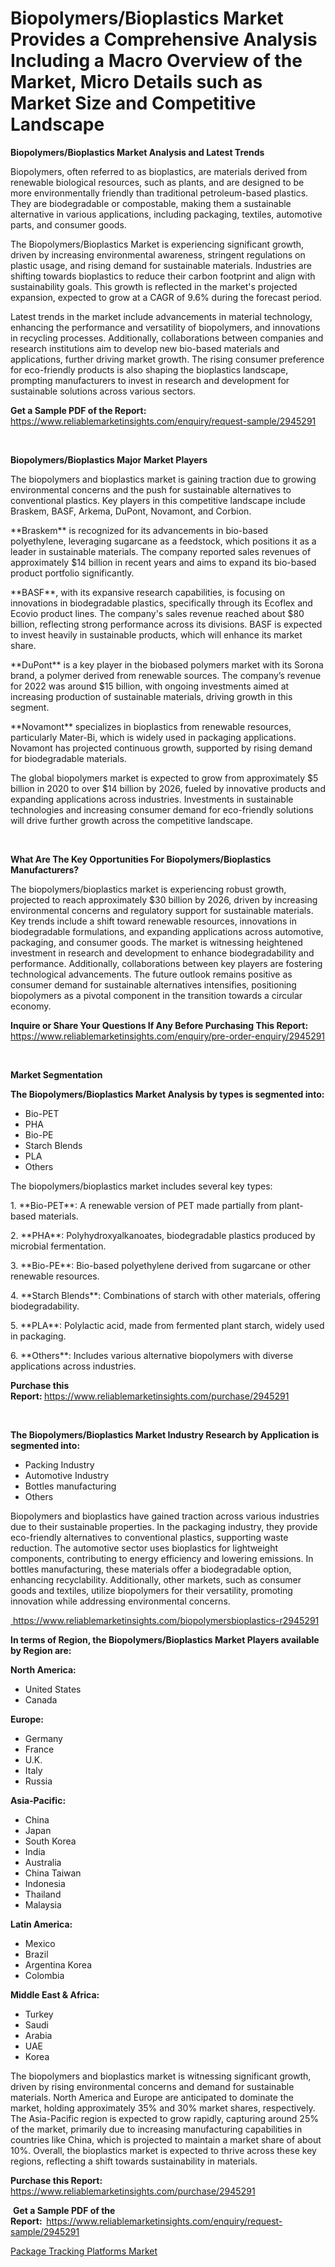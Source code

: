 <p><h1>Biopolymers/Bioplastics Market Provides a Comprehensive Analysis Including a Macro Overview of the Market, Micro Details such as Market Size and Competitive Landscape</h1></p><p><strong>Biopolymers/Bioplastics Market Analysis and Latest Trends</strong></p>
<p><p>Biopolymers, often referred to as bioplastics, are materials derived from renewable biological resources, such as plants, and are designed to be more environmentally friendly than traditional petroleum-based plastics. They are biodegradable or compostable, making them a sustainable alternative in various applications, including packaging, textiles, automotive parts, and consumer goods.</p><p>The Biopolymers/Bioplastics Market is experiencing significant growth, driven by increasing environmental awareness, stringent regulations on plastic usage, and rising demand for sustainable materials. Industries are shifting towards bioplastics to reduce their carbon footprint and align with sustainability goals. This growth is reflected in the market's projected expansion, expected to grow at a CAGR of 9.6% during the forecast period.</p><p>Latest trends in the market include advancements in material technology, enhancing the performance and versatility of biopolymers, and innovations in recycling processes. Additionally, collaborations between companies and research institutions aim to develop new bio-based materials and applications, further driving market growth. The rising consumer preference for eco-friendly products is also shaping the bioplastics landscape, prompting manufacturers to invest in research and development for sustainable solutions across various sectors.</p></p>
<p><strong>Get a Sample PDF of the Report:&nbsp;</strong> <a href="https://www.reliablemarketinsights.com/enquiry/request-sample/2945291?utm_campaign=2939&utm_medium=2&utm_source=Github&utm_content=ia&utm_term=11032025&utm_id=biopolymersbioplastics">https://www.reliablemarketinsights.com/enquiry/request-sample/2945291</a></p>
<p>&nbsp;</p>
<p><strong>Biopolymers/Bioplastics Major Market Players</strong></p>
<p><p>The biopolymers and bioplastics market is gaining traction due to growing environmental concerns and the push for sustainable alternatives to conventional plastics. Key players in this competitive landscape include Braskem, BASF, Arkema, DuPont, Novamont, and Corbion.</p><p>**Braskem** is recognized for its advancements in bio-based polyethylene, leveraging sugarcane as a feedstock, which positions it as a leader in sustainable materials. The company reported sales revenues of approximately $14 billion in recent years and aims to expand its bio-based product portfolio significantly.</p><p>**BASF**, with its expansive research capabilities, is focusing on innovations in biodegradable plastics, specifically through its Ecoflex and Ecovio product lines. The company's sales revenue reached about $80 billion, reflecting strong performance across its divisions. BASF is expected to invest heavily in sustainable products, which will enhance its market share.</p><p>**DuPont** is a key player in the biobased polymers market with its Sorona brand, a polymer derived from renewable sources. The company’s revenue for 2022 was around $15 billion, with ongoing investments aimed at increasing production of sustainable materials, driving growth in this segment.</p><p>**Novamont** specializes in bioplastics from renewable resources, particularly Mater-Bi, which is widely used in packaging applications. Novamont has projected continuous growth, supported by rising demand for biodegradable materials.</p><p>The global biopolymers market is expected to grow from approximately $5 billion in 2020 to over $14 billion by 2026, fueled by innovative products and expanding applications across industries. Investments in sustainable technologies and increasing consumer demand for eco-friendly solutions will drive further growth across the competitive landscape.</p></p>
<p>&nbsp;</p>
<p><strong>What Are The Key Opportunities For Biopolymers/Bioplastics Manufacturers?</strong></p>
<p><p>The biopolymers/bioplastics market is experiencing robust growth, projected to reach approximately $30 billion by 2026, driven by increasing environmental concerns and regulatory support for sustainable materials. Key trends include a shift toward renewable resources, innovations in biodegradable formulations, and expanding applications across automotive, packaging, and consumer goods. The market is witnessing heightened investment in research and development to enhance biodegradability and performance. Additionally, collaborations between key players are fostering technological advancements. The future outlook remains positive as consumer demand for sustainable alternatives intensifies, positioning biopolymers as a pivotal component in the transition towards a circular economy.</p></p>
<p><strong>Inquire or Share Your Questions If Any Before Purchasing This Report:</strong> <a href="https://www.reliablemarketinsights.com/enquiry/pre-order-enquiry/2945291?utm_campaign=2939&utm_medium=2&utm_source=Github&utm_content=ia&utm_term=11032025&utm_id=biopolymersbioplastics">https://www.reliablemarketinsights.com/enquiry/pre-order-enquiry/2945291</a></p>
<p>&nbsp;</p>
<p><strong>Market Segmentation</strong></p>
<p><strong>The Biopolymers/Bioplastics Market Analysis by types is segmented into:</strong></p>
<p><ul><li>Bio-PET</li><li>PHA</li><li>Bio-PE</li><li>Starch Blends</li><li>PLA</li><li>Others</li></ul></p>
<p><p>The biopolymers/bioplastics market includes several key types: </p><p>1. **Bio-PET**: A renewable version of PET made partially from plant-based materials.</p><p>2. **PHA**: Polyhydroxyalkanoates, biodegradable plastics produced by microbial fermentation.</p><p>3. **Bio-PE**: Bio-based polyethylene derived from sugarcane or other renewable resources.</p><p>4. **Starch Blends**: Combinations of starch with other materials, offering biodegradability.</p><p>5. **PLA**: Polylactic acid, made from fermented plant starch, widely used in packaging.</p><p>6. **Others**: Includes various alternative biopolymers with diverse applications across industries.</p></p>
<p><strong>Purchase this Report:&nbsp;</strong><a href="https://www.reliablemarketinsights.com/purchase/2945291?utm_campaign=2939&utm_medium=2&utm_source=Github&utm_content=ia&utm_term=11032025&utm_id=biopolymersbioplastics">https://www.reliablemarketinsights.com/purchase/2945291</a></p>
<p>&nbsp;</p>
<p><strong>The Biopolymers/Bioplastics Market Industry Research by Application is segmented into:</strong></p>
<p><ul><li>Packing Industry</li><li>Automotive Industry</li><li>Bottles manufacturing</li><li>Others</li></ul></p>
<p><p>Biopolymers and bioplastics have gained traction across various industries due to their sustainable properties. In the packaging industry, they provide eco-friendly alternatives to conventional plastics, supporting waste reduction. The automotive sector uses bioplastics for lightweight components, contributing to energy efficiency and lowering emissions. In bottles manufacturing, these materials offer a biodegradable option, enhancing recyclability. Additionally, other markets, such as consumer goods and textiles, utilize biopolymers for their versatility, promoting innovation while addressing environmental concerns.</p></p>
<p><a href="https://www.reliablemarketinsights.com/biopolymersbioplastics-r2945291?utm_campaign=2939&utm_medium=2&utm_source=Github&utm_content=ia&utm_term=11032025&utm_id=biopolymersbioplastics">&nbsp;https://www.reliablemarketinsights.com/biopolymersbioplastics-r2945291</a></p>
<p><strong>In terms of Region, the Biopolymers/Bioplastics Market Players available by Region are:</strong></p>
<p>
    <p> <strong> North America: </strong>
        <ul>
            <li>United States</li>
            <li>Canada</li>
        </ul>
        </p> 
    <p> <strong> Europe: </strong>
        <ul>
            <li>Germany</li>
            <li>France</li>
            <li>U.K.</li>
            <li>Italy</li>
            <li>Russia</li>
        </ul>
        </p> 
    <p> <strong> Asia-Pacific: </strong>
        <ul>
            <li>China</li>
            <li>Japan</li>
            <li>South Korea</li>
            <li>India</li>
            <li>Australia</li>
            <li>China Taiwan</li>
            <li>Indonesia</li>
            <li>Thailand</li>
            <li>Malaysia</li>
        </ul>
        </p> 
    <p> <strong> Latin America: </strong>
        <ul>
            <li>Mexico</li>
            <li>Brazil</li>
            <li>Argentina Korea</li>
            <li>Colombia</li>
        </ul>
        </p> 
    <p> <strong> Middle East & Africa: </strong>
        <ul>
            <li>Turkey</li>
            <li>Saudi</li>
            <li>Arabia</li>
            <li>UAE</li>
            <li>Korea</li>
        </ul>
    </p>
    </p>
<p><p>The biopolymers and bioplastics market is witnessing significant growth, driven by rising environmental concerns and demand for sustainable materials. North America and Europe are anticipated to dominate the market, holding approximately 35% and 30% market shares, respectively. The Asia-Pacific region is expected to grow rapidly, capturing around 25% of the market, primarily due to increasing manufacturing capabilities in countries like China, which is projected to maintain a market share of about 10%. Overall, the bioplastics market is expected to thrive across these key regions, reflecting a shift towards sustainability in materials.</p></p>
<p><strong>Purchase this Report: </strong><a href="https://www.reliablemarketinsights.com/purchase/2945291?utm_campaign=2939&utm_medium=2&utm_source=Github&utm_content=ia&utm_term=11032025&utm_id=biopolymersbioplastics">https://www.reliablemarketinsights.com/purchase/2945291</a></p>
<p>&nbsp;<strong>Get a Sample PDF of the Report:&nbsp;&nbsp;</strong><a href="https://www.reliablemarketinsights.com/enquiry/request-sample/2945291?utm_campaign=2939&utm_medium=2&utm_source=Github&utm_content=ia&utm_term=11032025&utm_id=biopolymersbioplastics">https://www.reliablemarketinsights.com/enquiry/request-sample/2945291</a></p>
<p><strong></strong></p>
<p><p><a href="https://github.com/bholdsfofie/Market-Research-Report-List-1/blob/main/package-tracking-platforms-market.md?utm_campaign=2939&utm_medium=2&utm_source=Github&utm_content=ia&utm_term=11032025&utm_id=biopolymersbioplastics">Package Tracking Platforms Market</a></p></p>